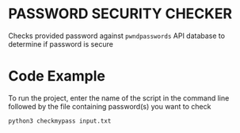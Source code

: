 # PASSWORD SECURITY CHECKER

Checks provided password against `pwndpasswords` API database to determine if password is secure

# Code Example

To run the project, enter the name of the script in the command line followed by the file containing password(s) you want to check

```
python3 checkmypass input.txt
```
